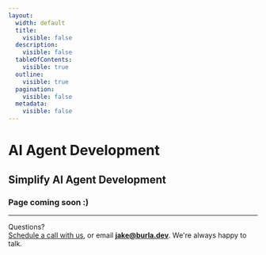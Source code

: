 ```yaml
---
layout:
  width: default
  title:
    visible: false
  description:
    visible: false
  tableOfContents:
    visible: true
  outline:
    visible: true
  pagination:
    visible: false
  metadata:
    visible: false
---
```


# AI Agent Development

## Simplify AI Agent Development

&#x20;

&#x20;

### Page coming soon :)

&#x20;

&#x20;

&#x20;

***

Questions?\
[Schedule a call with us](http://cal.com/jakez/burla), or email **jake@burla.dev**. We're always happy to talk.
